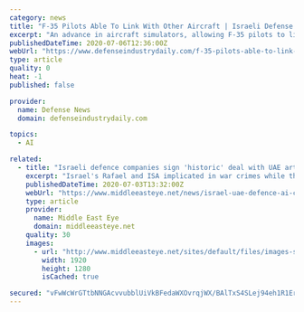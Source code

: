 ```yaml
---
category: news
title: "F-35 Pilots Able To Link With Other Aircraft | Israeli Defense Companies Sign Deal With UAE AI Firm | Australia To Receive 3 Tritons By 2025"
excerpt: "An advance in aircraft simulators, allowing F-35 pilots to link with pilots of other aircraft, was announced on Wednesday by Lockheed Martin. For the first time, Lockhee"
publishedDateTime: 2020-07-06T12:36:00Z
webUrl: "https://www.defenseindustrydaily.com/f-35-pilots-able-to-link-with-other-aircraft-israeli-defense-companies-sign-deal-with-uae-artificial-intelligence-firm-australia-to-receive-3-tritons-by-2025-044364/"
type: article
quality: 0
heat: -1
published: false

provider:
  name: Defense News
  domain: defenseindustrydaily.com

topics:
  - AI

related:
  - title: "Israeli defence companies sign 'historic' deal with UAE artificial intelligence firm"
    excerpt: "Israel's Rafael and ISA implicated in war crimes while the UAE's Group 42 developed controversial app ToTok that reportedly spied on its users"
    publishedDateTime: 2020-07-03T13:32:00Z
    webUrl: "https://www.middleeasteye.net/news/israel-uae-defence-ai-companies-deal-signed"
    type: article
    provider:
      name: Middle East Eye
      domain: middleeasteye.net
    quality: 30
    images:
      - url: "http://www.middleeasteye.net/sites/default/files/images-story/2017-06-17T122441Z_176567287_RC1794CE06F0_RTRMADP_3_AIRSHOW-PARIS%20%281%29.jpg"
        width: 1920
        height: 1280
        isCached: true

secured: "vFwWcWrGTtbNNGAcvvubblUiVkBFedaWXOvrqjWX/BAlTxS4SLej94eh1R1ErGOQejqrobdPF7c97k1rZxGvSf5Gi6TwX+ikW3rfjiKRUsKXOD57pwV1+wMCMsPCNLKJ5N6+EaBWNuP23P/cCOzyadh3bQRpOYZEnpYV2ZmAQMe5i1D8nLrqfbGPXaJItT3FPJzmLmolLu+CobG/vLvRgb09QJd/xONTh8jmlPetLsLOMsS4LTCPJyYYczITSq75W1rDjfP0lhtmxOcz6tUF61sqlvAjpTjaltQt6hi5hynbTNsTiqe2hSH470XkkOfk9FSbq65cLydVmZWuX0CfEQ==;KECK9VhNEhcgULT/bpYaiw=="
---
```


